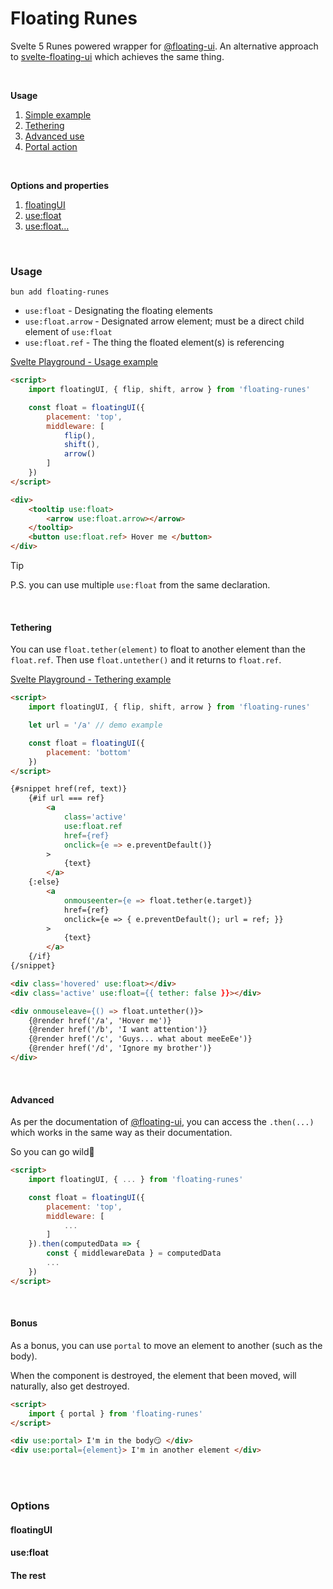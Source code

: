 # Floating Runes

Svelte 5 Runes powered wrapper for [@floating-ui](https://floating-ui.com). An alternative approach to [svelte-floating-ui](https://github.com/fedorovvvv/svelte-floating-ui) which achieves the same thing.

<br>

**Usage**

1. [Simple example](#usage)
1. [Tethering](#tethering)
1. [Advanced use](#advanced)
1. [Portal action](#bonus)

<br>

**Options and properties**
1. [floatingUI](#floatingui)
1. [use:float](#usefloat)
1. [use:float...](#the-rest)

<br>

### Usage

`bun add floating-runes`

- `use:float` - Designating the floating elements
- `use:float.arrow` - Designated arrow element; must be a direct child element of `use:float`
- `use:float.ref` - The thing the floated element(s) is referencing

[Svelte Playground - Usage example](https://svelte.dev/playground/98b0d71e31a0432fa853e8edefb555bf?version=5.14.0)

```html
<script>
    import floatingUI, { flip, shift, arrow } from 'floating-runes'

    const float = floatingUI({
        placement: 'top',
        middleware: [
            flip(),
            shift(),
            arrow()
        ]
    })
</script>

<div>
    <tooltip use:float>
        <arrow use:float.arrow></arrow>
    </tooltip>
    <button use:float.ref> Hover me </button>
</div>
```

> [!TIP]  
> P.S. you can use multiple `use:float` from the same declaration.

<br>

#### Tethering

You can use `float.tether(element)` to float to another element than the `float.ref`. Then use `float.untether()` and it returns to `float.ref`.

[Svelte Playground - Tethering example](https://svelte.dev/playground/7fd33cfe7a084f289253c30eb9eb79c2?version=5.14.0)

```html
<script>
    import floatingUI, { flip, shift, arrow } from 'floating-runes'

    let url = '/a' // demo example

    const float = floatingUI({
        placement: 'bottom'
    })
</script>

{#snippet href(ref, text)}
    {#if url === ref}
        <a
            class='active' 
            use:float.ref 
            href={ref} 
            onclick={e => e.preventDefault()}
        > 
            {text}
        </a>
    {:else}
        <a
            onmouseenter={e => float.tether(e.target)}
            href={ref}
            onclick={e => { e.preventDefault(); url = ref; }}
        >
            {text}
        </a>
    {/if}
{/snippet}

<div class='hovered' use:float></div>
<div class='active' use:float={{ tether: false }}></div>

<div onmouseleave={() => float.untether()}>
    {@render href('/a', 'Hover me')}
    {@render href('/b', 'I want attention')}
    {@render href('/c', 'Guys... what about meeEeEe')}
    {@render href('/d', 'Ignore my brother')}
</div>
```

<br>

#### Advanced

As per the documentation of [@floating-ui](https://floating-ui.com/docs/middleware#data),
you can access the `.then(...)` which works in the same way as their documentation.

So you can go wild🦒

```html
<script>
    import floatingUI, { ... } from 'floating-runes'

    const float = floatingUI({
        placement: 'top',
        middleware: [
            ...
        ]
    }).then(computedData => {
        const { middlewareData } = computedData
        ...
    })
</script>
```

<br>

#### Bonus

As a bonus, you can use `portal` to move an element to another (such as the body).

When the component is destroyed, the element that been moved, will naturally, also get destroyed.

```html
<script>
    import { portal } from 'floating-runes'
</script>

<div use:portal> I'm in the body😏 </div>
<div use:portal={element}> I'm in another element </div>
```

<br>
<br>

### Options

#### floatingUI

#### use:float

#### The rest
